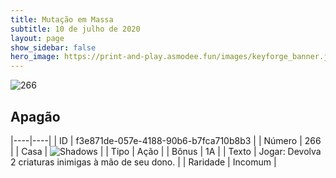 ```yaml
---
title: Mutação em Massa
subtitle: 10 de julho de 2020
layout: page
show_sidebar: false
hero_image: https://print-and-play.asmodee.fun/images/keyforge_banner.jpg
---
```


![266](https://cdn.keyforgegame.com/media/card_front/pt/479_266_38RQC85XQV7C_pt.png)

## Apagão

|----|----|
| ID | f3e871de-057e-4188-90b6-b7fca710b8b3 |
| Número | 266 |
| Casa | ![Shadows](https://archonarcana.com/images/thumb/e/ee/Shadows.png/22px-Shadows.png "Sombras") |
| Tipo | Ação |
| Bônus | 1A |
| Texto | Jogar: Devolva 2 criaturas inimigas à mão de seu dono. |
| Raridade | Incomum |
